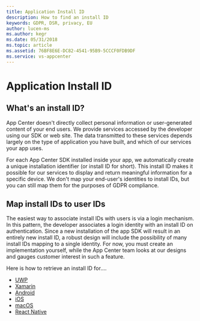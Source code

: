 ```yaml
---
title: Application Install ID 
description: How to find an install ID 
keywords: GDPR, DSR, privacy, EU
author: lucen-ms
ms.author: kegr
ms.date: 05/31/2018 
ms.topic: article 
ms.assetid: 76BF8E6E-DC82-4541-95B9-5CCCF0FDB9DF
ms.service: vs-appcenter
---
```


# Application Install ID
## What's an install ID?
App Center doesn't directly collect personal information or user-generated content of your end users. We provide services accessed by the developer using our SDK or web site. The data transmitted to these services depends largely on the type of application you have built, and which of our services your app uses.

For each App Center SDK installed inside your app, we automatically create a unique installation identifier (or install ID for short). This install ID makes it possible for our services to display and return meaningful information for a specific device. We don't map your end-user's identities to install IDs, but you can still map them for the purposes of GDPR compliance.

## Map install IDs to user IDs
The easiest way to associate install IDs with users is via a login mechanism. In this pattern, the developer associates a login identity with an install ID on authentication. Since a new installation of the app SDK will result in an entirely new install ID, a robust design will include the possibility of many install IDs mapping to a single identity. For now, you must create an implementation yourself, while the App Center team looks at our designs and gauges customer interest in such a feature.

Here is how to retrieve an install ID for....
* [UWP](https://docs.microsoft.com/appcenter/sdk/other-apis/uwp#identify-installations)
* [Xamarin](https://docs.microsoft.com/appcenter/sdk/other-apis/xamarin#identify-installations)
* [Android](https://docs.microsoft.com/appcenter/sdk/other-apis/android#identify-installations)
* [iOS](https://docs.microsoft.com/appcenter/sdk/other-apis/ios#identify-installations)
* [macOS](https://docs.microsoft.com/appcenter/sdk/other-apis/macos#identify-installations)
* [React Native](https://docs.microsoft.com/appcenter/sdk/other-apis/react-native#identify-installations)
